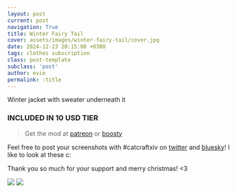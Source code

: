 ```yaml
---
layout: post
current: post
navigation: True
title: Winter Fairy Tail
cover: assets/images/winter-fairy-tail/cover.jpg
date: 2024-12-23 20:15:00 +0300
tags: clothes subscription
class: post-template
subclass: 'post'
author: evie
permalink: :title
---
```


Winter jacket with sweater underneath it

### INCLUDED IN 10 USD TIER

> Get the mod at [patreon](https://www.patreon.com/posts/118545320) or [boosty](https://boosty.to/miaumori/posts/87cd20d0-2821-4c35-af85-040dd73d61c4)

Feel free to post your screenshots with #catcraftxiv on [twitter](https://x.com/hashtag/catcraftxiv?src=hashtag_click) and [bluesky](https://bsky.app/hashtag/catcraftxiv)! I like to look at these c:

Thank you so much for your support and merry christmas! <3

<img src="/catalogue/assets/images/winter-fairy-tail/fantasy_previewNY24_3.jpg"/>
<img src="/catalogue/assets/images/winter-fairy-tail/cover.jpg"/>